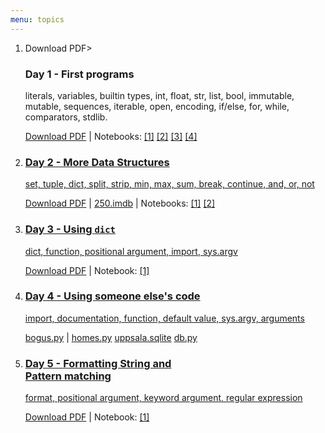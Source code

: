 ```yaml
---
menu: topics
---
```



<ol id="topics">
<li>
<a "lecture/1.pdf" download>Download PDF>
<h3>Day 1 - First programs</h3>

literals, variables, builtin types, int, float, str, list, bool,
immutable, mutable, sequences, iterable, open,
encoding, if/else, for, while, comparators, stdlib.
</a>
<p class="notebook-links">
<a href="lecture/1.pdf" download>Download PDF</a> |
Notebooks:
<a
href="http://nbviewer.jupyter.org/github/NBISweden/PythonCourse/blob/ht18/exercises/day1/Day_1_Exercise_1.ipynb">[1]</a>
<a href="http://nbviewer.jupyter.org/github/NBISweden/PythonCourse/blob/ht18/exercises/day1/Day_1_Exercise_2.ipynb">[2]</a>
<a
href="http://nbviewer.jupyter.org/github/NBISweden/PythonCourse/blob/ht18/exercises/day1/Day_1_Exercise_3.ipynb">[3]</a>
<a
href="http://nbviewer.jupyter.org/github/NBISweden/PythonCourse/blob/ht18/exercises/day1/Day_1_Exercise_4.ipynb">[4]</a>

</p>
</li>

<li>
<a href="lecture/2">
<h3>Day 2 - More Data Structures</h3>

set, tuple, dict, split, strip, min, max, sum, break, continue, and, or, not
</a>
<p class="notebook-links">
<a href="lecture/2.pdf" download>Download PDF</a> |
<a href="https://github.com/NBISweden/PythonCourse/raw/ht17/imdb/250.imdb" download>250.imdb</a> |
Notebooks:
<a href="http://nbviewer.jupyter.org/github/NBISweden/PythonCourse/blob/ht18/exercises/day2/Day_2_Exercise_1.ipynb">[1]</a>
<a href="http://nbviewer.jupyter.org/github/NBISweden/PythonCourse/blob/ht18/exercises/day2/Day_2_Exercise_2.ipynb">[2]</a>
</p>
</li>

<li>
<a href="lecture/3">
<h3>Day 3 - Using <code>dict</code></h3>

dict, function, positional argument, import, sys.argv
</a>
<p class="notebook-links">
<a href="lecture/3.pdf" download>Download PDF</a> |
Notebook:
<a href="http://nbviewer.jupyter.org/github/NBISweden/PythonCourse/blob/ht18/exercises/day3/Day_3_Exercise_1.ipynb">[1]</a>
</p>
</li>

<li>
<a href="lecture/4" class="no-keynote">
<h3>Day 4 - Using someone else's code</h3>

import, documentation, function, default value, sys.argv, arguments
</a>
<p class="notebook-links">
<a href="https://raw.githubusercontent.com/NBISweden/PythonCourse/ht17/assignment/bogus.py">bogus.py</a>
|
<a href="https://raw.githubusercontent.com/NBISweden/PythonCourse/ht17/homes/homes.py">homes.py</a>
<a href="https://github.com/NBISweden/PythonCourse/raw/ht17/homes/uppsala.sqlite">uppsala.sqlite</a>
<a href="https://github.com/NBISweden/PythonCourse/raw/ht17/homes/db.py">db.py</a>
</p>
</li>

<li>
<a href="lecture/5">
<h3>Day 5 - Formatting String and <br>Pattern matching</h3>

format, positional argument, keyword argument, regular expression
</a>
<p class="notebook-links">
<a href="lecture/5.pdf" download>Download PDF</a> |
Notebook:
<a href="http://nbviewer.jupyter.org/github/NBISweden/PythonCourse/blob/ht18/exercises/day5/Day_5_Exercise_1.ipynb">[1]</a>
</p>
</li>

</ol>
